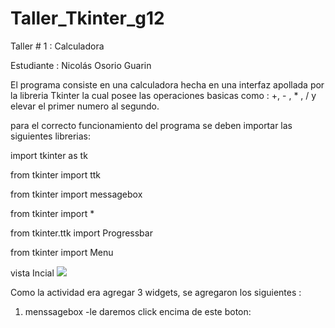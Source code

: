 # Taller_Tkinter_g12
Taller # 1 : Calculadora 

Estudiante : Nicolás Osorio Guarin

El programa consiste en una calculadora hecha en una interfaz apollada por la libreria Tkinter la cual posee las operaciones basicas como : +, - , * , / y elevar el primer numero
al segundo.  

para el correcto funcionamiento del programa se deben importar las siguientes librerias:

  import tkinter as tk
  
  from tkinter import ttk
  
  from tkinter import messagebox
  
  from tkinter import *
  
  from tkinter.ttk import Progressbar
  
  from tkinter import Menu
  
  vista Incial
  ![](Imagenes/inicio.png)
  
  
  Como la actividad era agregar 3 widgets, se agregaron los siguientes :
  
  1)  menssagebox
     -le daremos click encima de este boton:

  

